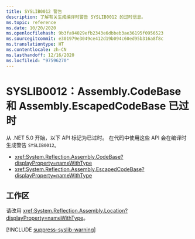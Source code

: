```yaml
---
title: SYSLIB0012 警告
description: 了解有关生成编译时警告 SYSLIB0012 的过时信息。
ms.topic: reference
ms.date: 10/20/2020
ms.openlocfilehash: 9b3fa94029efb2343e6dbbeb3ae36195f0956523
ms.sourcegitcommit: e301979e3049ce412d19b094c60ed95b316a8f8c
ms.translationtype: HT
ms.contentlocale: zh-CN
ms.lasthandoff: 12/16/2020
ms.locfileid: "97596270"
---
```

# <a name="syslib0012-assemblycodebase-and-assemblyescapedcodebase-are-obsolete"></a>SYSLIB0012：Assembly.CodeBase 和 Assembly.EscapedCodeBase 已过时

从 .NET 5.0 开始，以下 API 标记为已过时。 在代码中使用这些 API 会在编译时生成警告 `SYSLIB0012`。

- <xref:System.Reflection.Assembly.CodeBase?displayProperty=nameWithType>
- <xref:System.Reflection.Assembly.EscapedCodeBase?displayProperty=nameWithType>

## <a name="workarounds"></a>工作区

请改用 <xref:System.Reflection.Assembly.Location?displayProperty=nameWithType>。

[!INCLUDE [suppress-syslib-warning](../../../../includes/suppress-syslib-warning.md)]
